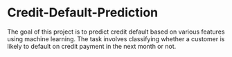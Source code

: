 # Credit-Default-Prediction
The goal of this project is to predict credit default based on various features using machine learning. The task involves classifying whether a customer is likely to default on credit payment in the next month or not.
